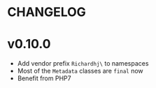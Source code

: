 CHANGELOG
=========

# v0.10.0

* Add vendor prefix `Richardhj\` to namespaces
* Most of the `Metadata` classes are `final` now
* Benefit from PHP7
